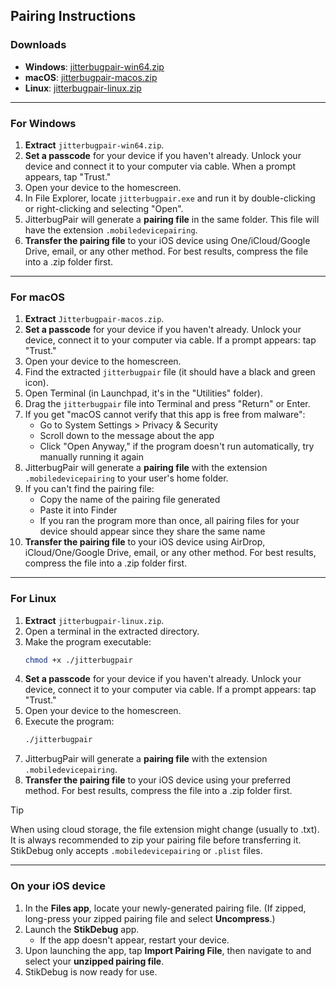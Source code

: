 ## Pairing Instructions

### Downloads
- **Windows**: [jitterbugpair-win64.zip](https://github.com/osy/Jitterbug/releases/download/v1.3.1/jitterbugpair-win64.zip)
- **macOS**: [jitterbugpair-macos.zip](https://github.com/osy/Jitterbug/releases/download/v1.3.1/jitterbugpair-macos.zip)
- **Linux**: [jitterbugpair-linux.zip](https://github.com/osy/Jitterbug/releases/download/v1.3.1/jitterbugpair-linux.zip)

---

### For Windows

1. **Extract** `jitterbugpair-win64.zip`.
2. **Set a passcode** for your device if you haven't already. Unlock your device and connect it to your computer via cable. When a prompt appears, tap "Trust."
3. Open your device to the homescreen.
4. In File Explorer, locate `jitterbugpair.exe` and run it by double-clicking or right-clicking and selecting "Open".
5. JitterbugPair will generate a **pairing file** in the same folder. This file will have the extension `.mobiledevicepairing`.
6. **Transfer the pairing file** to your iOS device using One/iCloud/Google Drive, email, or any other method. For best results, compress the file into a .zip folder first.

---

### For macOS

1. **Extract** `Jitterbugpair-macos.zip`.
2. **Set a passcode** for your device if you haven't already. Unlock your device, connect it to your computer via cable. If a prompt appears: tap "Trust."
3. Open your device to the homescreen.
4. Find the extracted `jitterbugpair` file (it should have a black and green icon).
5. Open Terminal (in Launchpad, it's in the "Utilities" folder).
6. Drag the `jitterbugpair` file into Terminal and press "Return" or Enter.
7. If you get "macOS cannot verify that this app is free from malware":
   - Go to System Settings > Privacy & Security
   - Scroll down to the message about the app
   - Click "Open Anyway," if the program doesn't run automatically, try manually running it again
8. JitterbugPair will generate a **pairing file** with the extension `.mobiledevicepairing` to your user's home folder.
9. If you can't find the pairing file:
   - Copy the name of the pairing file generated
   - Paste it into Finder
   - If you ran the program more than once, all pairing files for your device should appear since they share the same name
10. **Transfer the pairing file** to your iOS device using AirDrop, iCloud/One/Google Drive, email, or any other method. For best results, compress the file into a .zip folder first.

---

### For Linux

1. **Extract** `jitterbugpair-linux.zip`.
2. Open a terminal in the extracted directory.
3. Make the program executable:
   ```bash
   chmod +x ./jitterbugpair
   ```
4. **Set a passcode** for your device if you haven't already. Unlock your device, connect it to your computer via cable. If a prompt appears: tap "Trust."
5. Open your device to the homescreen.
6. Execute the program:
   ```bash
   ./jitterbugpair
   ```
7. JitterbugPair will generate a **pairing file** with the extension `.mobiledevicepairing`.
8. **Transfer the pairing file** to your iOS device using your preferred method. For best results, compress the file into a .zip folder first.

> [!TIP]
> When using cloud storage, the file extension might change (usually to .txt). It is always recommended to zip your pairing file before transferring it. StikDebug only accepts `.mobiledevicepairing` or `.plist` files.

---

### On your iOS device

1. In the **Files app**, locate your newly-generated pairing file. (If zipped, long-press your zipped pairing file and select **Uncompress**.)
2. Launch the **StikDebug** app.
   - If the app doesn't appear, restart your device.
3. Upon launching the app, tap **Import Pairing File**, then navigate to and select your **unzipped pairing file**.
4. StikDebug is now ready for use.

